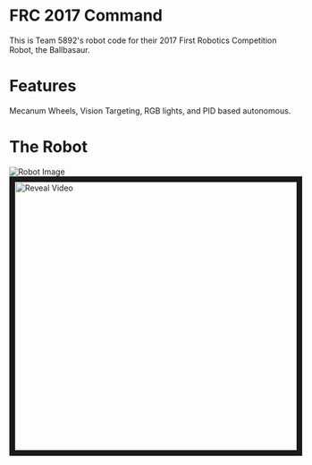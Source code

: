 # FRC 2017 Command
This is Team 5892's robot code for their 2017 First Robotics Competition Robot, the Ballbasaur.
# Features
Mecanum Wheels, Vision Targeting, RGB lights, and PID based autonomous.
# The Robot
![Robot Image](http://www.chiefdelphi.com/media/img/e64/e64b5cb8fd7ddab72bc1110a2cb18742_m.jpg "Ballbasaur")
<a href="http://www.youtube.com/watch?feature=player_embedded&v=lyr2lEdqdpM" target="_blank"><img src="http://img.youtube.com/vi/lyr2lEdqdpM/0.jpg" 
alt="Reveal Video" width="640" height="480" border="10" /></a>
